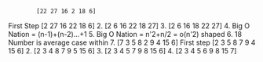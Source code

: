             [22 27 16 2 18 6]
First Step  [2 27 16 22 18 6]
2.          [2 6 16 22 18 27]
3.          [2 6 16 18 22 27]
4.   Big O Nation = (n-1)+(n-2)...+1
5.   Big O Nation = n'2+n/2 = o(n'2) shaped
6.   18 Number is average case within
7.          [7 3 5 8 2 9 4 15 6]
First step  [2 3 5 8 7 9 4 15 6]
2.          [2 3 4 8 7 9 5 15 6]
3.          [2 3 4 5 7 9 8 15 6]
4.          [2 3 4 5 6 9 8 15 7]
